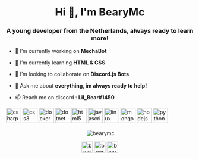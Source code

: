 <h1 align="center">Hi 👋, I'm BearyMc</h1>
<h3 align="center">A young developer from the Netherlands, always ready to learn more!</h3>

- 🔭 I’m currently working on **MechaBot**

- 🌱 I’m currently learning **HTML & CSS**

- 👯 I’m looking to collaborate on **Discord.js Bots**

- 💬 Ask me about **everything, im always ready to help!**

- 📫 Reach me on discord : **Lil_Bear#1450**

<p align="left"><img src="https://devicons.github.io/devicon/devicon.git/icons/csharp/csharp-original.svg" alt="csharp" width="40" height="40"/> <img src="https://devicons.github.io/devicon/devicon.git/icons/css3/css3-original-wordmark.svg" alt="css3" width="40" height="40"/> <img src="https://devicons.github.io/devicon/devicon.git/icons/docker/docker-original-wordmark.svg" alt="docker" width="40" height="40"/> <img src="https://devicons.github.io/devicon/devicon.git/icons/dot-net/dot-net-original-wordmark.svg" alt="dotnet" width="40" height="40"/> <img src="https://devicons.github.io/devicon/devicon.git/icons/html5/html5-original-wordmark.svg" alt="html5" width="40" height="40"/> <img src="https://devicons.github.io/devicon/devicon.git/icons/javascript/javascript-original.svg" alt="javascript" width="40" height="40"/> <img src="https://devicons.github.io/devicon/devicon.git/icons/linux/linux-original.svg" alt="linux" width="40" height="40"/> <img src="https://devicons.github.io/devicon/devicon.git/icons/mongodb/mongodb-original-wordmark.svg" alt="mongodb" width="40" height="40"/> <img src="https://devicons.github.io/devicon/devicon.git/icons/nodejs/nodejs-original-wordmark.svg" alt="nodejs" width="40" height="40"/> <img src="https://devicons.github.io/devicon/devicon.git/icons/python/python-original.svg" alt="python" width="40" height="40"/></p>

<p align="center">&nbsp;<img align="center" src="https://github-readme-stats.vercel.app/api?username=bearymc&show_icons=true" alt="bearymc" /></p>

<p align="center">
<a href="https://dev.to/bearymc" target="blank"><img align="center" src="https://cdn.jsdelivr.net/npm/simple-icons@3.0.1/icons/dev-dot-to.svg" alt="bearymc" height="30" width="30" /></a>
<a href="https://twitter.com/beary,c" target="blank"><img align="center" src="https://cdn.jsdelivr.net/npm/simple-icons@3.0.1/icons/twitter.svg" alt="beary,c" height="30" width="30" /></a>
<a href="https://fb.com/bearymc" target="blank"><img align="center" src="https://cdn.jsdelivr.net/npm/simple-icons@3.0.1/icons/facebook.svg" alt="bearymc" height="30" width="30" /></a>
</p>
